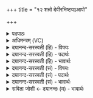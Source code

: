 +++
title = "१२ शन्नो देवीरभिष्टयऽआपो"

+++
<details><summary>पदपाठः</summary>

शम्। नः॒। दे॒वीः। अ॒भिष्ट॑ये। आपः॑। भ॒व॒न्तु॒। पी॒तये॑। शंयोः। अ॒भि। स्र॒व॒न्तु॒। नः॒। १२।
</details>

<details><summary>अधिमन्त्रम् (VC)</summary>

- आपो देवताः
- दध्यङ्ङाथर्वण ऋषिः
- गायत्री
- षड्जः
</details>

<details><summary>दयानन्द-सरस्वती (हि) - विषयः</summary>

कैसे मनुष्य सुखों से युक्त होते हैं, इस विषय को अगले मन्त्र में कहा है ॥
</details>

<details><summary>दयानन्द-सरस्वती (हि) - पदार्थः</summary>

पदार्थान्वयभाषाः -  हे जगदीश्वर वा विद्वन् ! जैसे (अभिष्टये) इष्ट सुख की सिद्धि के लिये (पीतये) पीने के अर्थ (देवीः) दिव्य उत्तम (आपः) जल (नः) हमको (शम्) सुखकारी (भवन्तु) होवें (नः) हमारे लिये (शंयोः) सुख की वृष्टि (अभि, स्रवन्तु) सब ओर से करें, वैसे उपदेश करो ॥१२ ॥
</details>

<details><summary>दयानन्द-सरस्वती (हि) - भावार्थः</summary>

भावार्थभाषाः -  जो मनुष्य यज्ञादि से शुद्ध जलादि पदार्थों का सेवन करते हैं, उन पर सुखरूप अमृत की वर्षा निरन्तर होती है ॥१२ ॥
</details>

<details><summary>दयानन्द-सरस्वती (सं) - विषयः</summary>

कीदृशा जनाः सुखसम्पन्ना भवन्तीत्याह ॥
</details>

<details><summary>दयानन्द-सरस्वती (सं) - पदार्थः</summary>

पदार्थान्वयभाषाः -  हे जगदीश्वर विद्वन्वा ! यथाऽभिष्टये पीतये देवीरापो नः शं भवन्तु, नः शंयोर्वृष्टिमभिस्रवन्तु, तथोपदिशतम् ॥१२ ॥
</details>

<details><summary>दयानन्द-सरस्वती (सं) - भावार्थः</summary>

भावार्थभाषाः -  ये यज्ञादिना शुद्धान् जलादिपदार्थान् सेवन्ते, तेषामुपरि सुखामृतस्य वृष्टिः सततं भवति ॥१२ ॥
</details>

<details><summary>सविता जोशी ← दयानन्दः (म) - भावार्थः</summary>

भावार्थभाषाः -  जी माणसे यज्ञ करून जल वगैरे पदार्थ शुद्ध करून त्यांचा स्वीकार करतात. त्यांच्यावर सदैव सुखरूपी अमृताची वृष्टी होते.
</details>